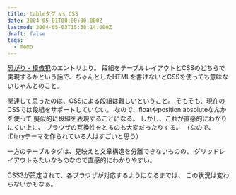 ```yaml
---
title: tableタグ vs CSS
date: 2004-05-01T00:00:00.000Z
lastmod: 2004-05-03T15:38:14.000Z
draft: false
tags:
  - memo
---
```


[恐がり - 模倣犯](http://d.hatena.ne.jp/kowagari/20040430#1083333933)のエントリより。 段組をテーブルレイアウトとCSSのどちらで実現するかという話で、ちゃんとしたHTMLを書けないとCSSを使っても意味ないじゃんとのこと。

関連して思ったのは、CSSによる段組は難しいということ。 そもそも、現在のCSSでは段組をサポートしていない。 なので、floatやposition:absoluteなんかを使って 擬似的に段組を表現することになる。 しかし、これが直感的にわかりにくい上に、 ブラウザの互換性をとるのも大変だったりする。 （なので、tDiaryテーマを作られている人はすごいと思う）

一方のテーブルタグは、見映えと文章構造を分離できないものの、 グリッドレイアウトみたいなものなので直感的にわかりやすい。

CSS3が策定されて、各ブラウザが対応するようになるまでは、 この状況は変わらないかもなぁ。
